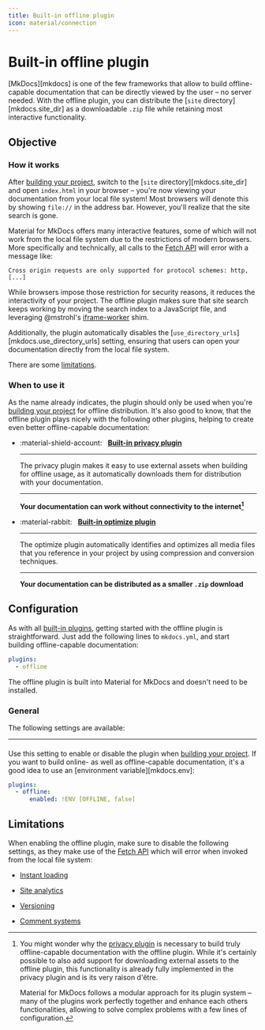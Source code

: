 ```yaml
---
title: Built-in offline plugin
icon: material/connection
---
```



# Built-in offline plugin

[MkDocs][mkdocs] is one of the few frameworks that allow to build offline-capable
documentation that can be directly viewed by the user – no server needed. With
the offline plugin, you can distribute the [`site` directory][mkdocs.site_dir]
as a downloadable `.zip` file while retaining most interactive functionality.

## Objective

### How it works

After [building your project], switch to the [`site` directory][mkdocs.site_dir]
and open `index.html` in your browser – you're now viewing your documentation
from your local file system! Most browsers will denote this by showing `file://`
in the address bar. However, you'll realize that the site search is gone.

Material for MkDocs offers many interactive features, some of which will not
work from the local file system due to the restrictions of modern browsers. More
specifically and technically, all calls to the [Fetch API] will error with a
message like:

```
Cross origin requests are only supported for protocol schemes: http, [...]
```

While browsers impose those restriction for security reasons, it reduces the
interactivity of your project. The offline plugin makes sure that site search
keeps working by moving the search index to a JavaScript file, and leveraging
@mstrohl's [iframe-worker] shim.

Additionally, the plugin automatically disables the [`use_directory_urls`]
[mkdocs.use_directory_urls] setting, ensuring that users can open your
documentation directly from the local file system.

There are some [limitations].

  [building your project]: ../creating-your-site.md#building-your-site
  [Fetch API]: https://developer.mozilla.org/en-US/docs/Web/API/Fetch_API
  [iframe-worker]: https://github.com/mstrohl/iframe-worker
  [limitations]: #limitations

### When to use it

As the name already indicates, the plugin should only be used when you're
[building your project] for offline distribution. It's also good to know, that
the offline plugin plays nicely with the following other plugins, helping to
create even better offline-capable documentation:

<div class="grid cards" markdown>

-   :material-shield-account: &nbsp; __[Built-in privacy plugin][privacy]__

    ---

    The privacy plugin makes it easy to use external assets when building for
    offline usage, as it automatically downloads them for distribution with
    your documentation.

    ---

    __Your documentation can work without connectivity to the internet[^1]__

-   :material-rabbit: &nbsp; __[Built-in optimize plugin][optimize]__

    ---

    The optimize plugin automatically identifies and optimizes all media files
    that you reference in your project by using compression and conversion
    techniques.

    ---

    __Your documentation can be distributed as a smaller `.zip` download__

</div>

  [^1]:
    You might wonder why the [privacy plugin][privacy] is necessary to build
    truly offline-capable documentation with the offline plugin. While it's
    certainly possible to also add support for downloading external assets to
    the offline plugin, this functionality is already fully implemented in the
    privacy plugin and is its very raison d'être.

    Material for MkDocs follows a modular approach for its plugin system – many
    of the plugins work perfectly together and enhance each others
    functionalities, allowing to solve complex problems with a few lines
    of configuration.

  [privacy]: privacy.md
  [optimize]: optimize.md

## Configuration

<!-- md:version 9.0.0 -->
<!-- md:plugin [offline] – built-in -->

As with all [built-in plugins], getting started with the offline plugin is
straightforward. Just add the following lines to `mkdocs.yml`, and start
building offline-capable documentation:

``` yaml
plugins:
  - offline
```

The offline plugin is built into Material for MkDocs and doesn't need to be
installed.

  [offline]: offline.md
  [built-in plugins]: index.md

### General

The following settings are available:

---

#### <!-- md:setting config.enabled -->

<!-- md:version 9.0.0 -->
<!-- md:default `true` -->

Use this setting to enable or disable the plugin when [building your project].
If you want to build online- as well as offline-capable documentation, it's a
good idea to use an [environment variable][mkdocs.env]:

``` yaml
plugins:
  - offline:
      enabled: !ENV [OFFLINE, false]
```

## Limitations

When enabling the offline plugin, make sure to disable the following settings,
as they make use of the [Fetch API] which will error when invoked from the local
file system:

- [Instant loading]
- [Site analytics]
- [Versioning]
- [Comment systems]

  [Instant loading]: ../setup/setting-up-navigation.md#instant-loading
  [Site analytics]: ../setup/setting-up-site-analytics.md
  [Versioning]: ../setup/setting-up-versioning.md
  [Comment systems]: ../setup/adding-a-comment-system.md
